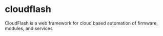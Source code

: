 cloudflash
==========

CloudFlash is a web framework for cloud based automation of firmware, modules, and services
